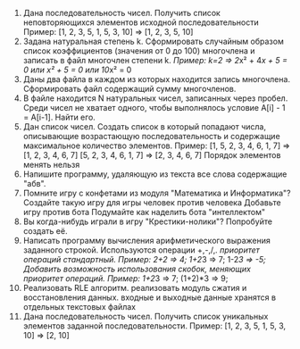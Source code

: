 1) Дана последовательность чисел. Получить список неповторяющихся элементов исходной последовательности
Пример: [1, 2, 3, 5, 1, 5, 3, 10] => [1, 2, 3, 5, 10]
2) Задана натуральная степень k. Сформировать случайным образом список коэффициентов (значения от 0 до 100) многочлена и записать в файл многочлен степени k. *Пример: k=2 => 2*x² + 4*x + 5 = 0 или x² + 5 = 0 или 10*x² = 0
3) Даны два файла в каждом из которых находится запись многочлена. Сформировать файл содержащий сумму многочленов.
4) В файле находится N натуральных чисел, записанных через пробел. Среди чисел не хватает одного, чтобы выполнялось условие A[i] - 1 = A[i-1]. Найти его.
5) Дан список чисел. Создать список в который попадают числа, описывающие возрастающую последовательность и содержащие максимальное количество элементов. 
Пример: [1, 5, 2, 3, 4, 6, 1, 7] => [1, 2, 3, 4, 6, 7]
   [5, 2, 3, 4, 6, 1, 7] => [2, 3, 4, 6, 7]
 Порядок элементов менять нельзя
6) Напишите программу, удаляющую из текста все слова содержащие "абв".
7) Помните игру с конфетами из модуля "Математика и Информатика"? Создайте такую игру для игры человек против человека
Добавьте игру против бота
Подумайте как наделить бота "интеллектом" 
8) Вы когда-нибудь играли в игру "Крестики-нолики"? Попробуйте создать её.
9) Написать программу вычисления арифметического выражения заданного строкой. Используются операции +,-,/,*. приоритет операций стандартный. Пример: 2+2 => 4; 1+2*3 => 7; 1-2*3 => -5; 
Добавить возможность использования скобок, меняющих приоритет операций. Пример: 1+2*3 => 7; (1+2)*3 => 9;
10) Реализовать RLE алгоритм. реализовать модуль сжатия и восстановления данных.
входные и выходные данные хранятся в отдельных текстовых файлах
11) Дана последовательность чисел. Получить список уникальных элементов заданной последовательности.
Пример: [1, 2, 3, 5, 1, 5, 3, 10] => [2, 10]
